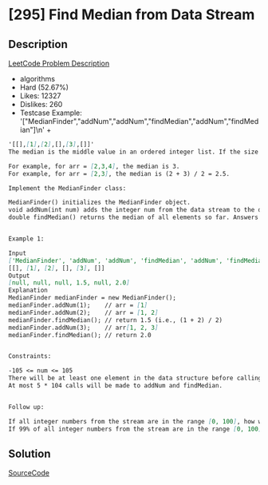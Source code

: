 # [295] Find Median from Data Stream

## Description

[LeetCode Problem Description](https://leetcode.com/problems/find-median-from-data-stream/description/)

* algorithms
* Hard (52.67%)
* Likes:    12327
* Dislikes: 260
* Testcase Example:  '["MedianFinder","addNum","addNum","findMedian","addNum","findMedian"]\n' +

```md
'[[],[1],[2],[],[3],[]]'
The median is the middle value in an ordered integer list. If the size of the list is even, there is no middle value, and the median is the mean of the two middle values.

For example, for arr = [2,3,4], the median is 3.
For example, for arr = [2,3], the median is (2 + 3) / 2 = 2.5.

Implement the MedianFinder class:

MedianFinder() initializes the MedianFinder object.
void addNum(int num) adds the integer num from the data stream to the data structure.
double findMedian() returns the median of all elements so far. Answers within 10-5 of the actual answer will be accepted.


Example 1:

Input
['MedianFinder', 'addNum', 'addNum', 'findMedian', 'addNum', 'findMedian']
[[], [1], [2], [], [3], []]
Output
[null, null, null, 1.5, null, 2.0]
Explanation
MedianFinder medianFinder = new MedianFinder();
medianFinder.addNum(1);    // arr = [1]
medianFinder.addNum(2);    // arr = [1, 2]
medianFinder.findMedian(); // return 1.5 (i.e., (1 + 2) / 2)
medianFinder.addNum(3);    // arr[1, 2, 3]
medianFinder.findMedian(); // return 2.0


Constraints:

-105 <= num <= 105
There will be at least one element in the data structure before calling findMedian.
At most 5 * 104 calls will be made to addNum and findMedian.


Follow up:

If all integer numbers from the stream are in the range [0, 100], how would you optimize your solution?
If 99% of all integer numbers from the stream are in the range [0, 100], how would you optimize your solution?


```

## Solution

[SourceCode](./solution.js)
